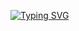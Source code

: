 <a href="https://git.io/typing-svg"><img src="https://readme-typing-svg.herokuapp.com?font=VT323&size=22&pause=1000&color=3A86FF&background=FF1AA500&width=435&lines=I+am+getting+to+my+goal+a+little+at+a+time.+.+." alt="Typing SVG" /></a>